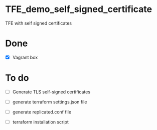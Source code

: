 # TFE_demo_self_signed_certificate
TFE with self signed certificates


# Done
- [x] Vagrant box

# To do  
- [ ] Generate TLS self-signed certificates
- [ ] generate terraform settings.json file
- [ ] generate replicated.conf file
- [ ] terraform installation script

